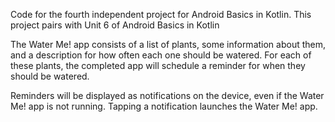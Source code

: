 Code for the fourth independent project for Android Basics in Kotlin. This project pairs
with Unit 6 of Android Basics in Kotlin

The Water Me! app consists of a list of plants, some information about them, and a description for how often each one should be watered. For each of these plants, the completed app will schedule a reminder for when they should be watered.

Reminders will be displayed as notifications on the device, even if the Water Me! app is not running. Tapping a notification launches the Water Me! app.
